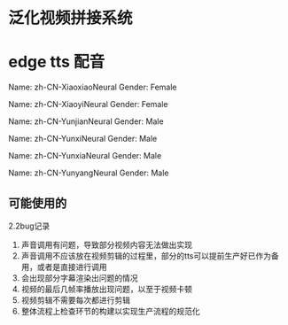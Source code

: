 # 泛化视频拼接系统

# edge tts 配音

Name: zh-CN-XiaoxiaoNeural
Gender: Female

Name: zh-CN-XiaoyiNeural
Gender: Female

Name: zh-CN-YunjianNeural
Gender: Male

Name: zh-CN-YunxiNeural
Gender: Male

Name: zh-CN-YunxiaNeural
Gender: Male

Name: zh-CN-YunyangNeural
Gender: Male


## 可能使用的

2.2bug记录
1. 声音调用有问题，导致部分视频内容无法做出实现
2. 声音调用不应该放在视频剪辑的过程里，部分的tts可以提前生产好已作为备用，或者是直接进行调用
3. 会出现部分字幕渲染出问题的情况
4. 视频的最后几帧率播放出现问题，以至于视频卡顿
5. 视频剪辑不需要每次都进行剪辑
6. 整体流程上检查环节的构建以实现生产流程的规范化

